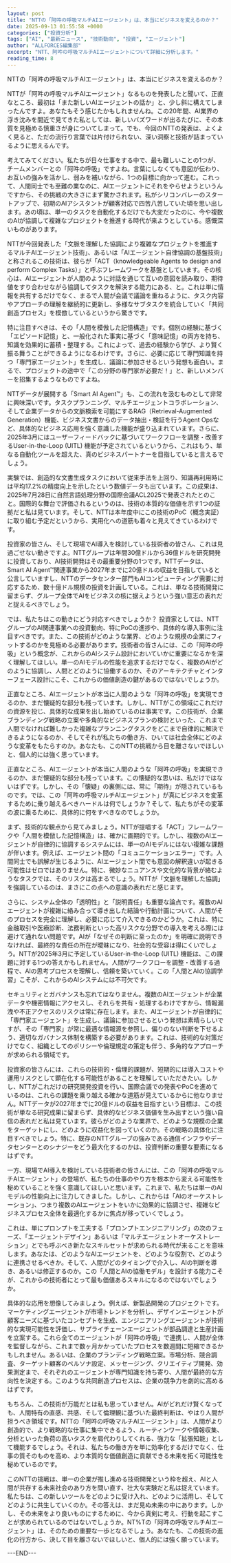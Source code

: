 ```yaml
---
layout: post
title: "NTTの「阿吽の呼吸マルチAIエージェント」は、本当にビジネスを変えるのか？"
date: 2025-09-13 01:55:58 +0000
categories: ["投資分析"]
tags: ["AI", "最新ニュース", "技術動向", "投資", "エージェント"]
author: "ALLFORCES編集部"
excerpt: "NTT、阿吽の呼吸マルチAIエージェントについて詳細に分析します。"
reading_time: 8
---
```


NTTの「阿吽の呼吸マルチAIエージェント」は、本当にビジネスを変えるのか？

NTTが「阿吽の呼吸マルチAIエージェント」なるものを発表したと聞いて、正直なところ、最初は「また新しいAIエージェントの話か」と、少し斜に構えてしまったんですよ。あなたもそう感じたかもしれませんね。この20年間、AI業界の浮き沈みを間近で見てきた私としては、新しいバズワードが出るたびに、その本質を見極める慎重さが身についてしまって。でも、今回のNTTの発表は、よくよく見ると、ただの流行り言葉では片付けられない、深い洞察と技術が詰まっているように思えるんです。

考えてみてください。私たちが日々仕事をする中で、最も難しいことの1つが、チームメンバーとの「阿吽の呼吸」ですよね。言葉にしなくても意図が伝わり、お互いの強みを活かし、弱みを補いながら、1つの目標に向かって進む。これって、人間同士でも至難の業なのに、AIエージェントにそれをやらせようというんですから、その挑戦の大きさにまず驚かされます。私がシリコンバレーのスタートアップで、初期のAIアシスタントが顧客対応で四苦八苦していた頃を思い出します。あの頃は、単一のタスクを自動化するだけでも大変だったのに、今や複数のAIが協調して複雑なプロジェクトを推進する時代が来ようとしている。感慨深いものがあります。

NTTが今回発表した「文脈を理解した協調により複雑なプロジェクトを推進するマルチAIエージェント技術」、あるいは「AIエージェント自律協調の基盤技術」と称されるこの技術は、彼らが「ACT（knowledgeable Agents to design and perform Complex Tasks）」と呼ぶフレームワークを基盤としています。その核心は、AIエージェントが人間のように対話を通じて互いの意図を読み取り、期待値をすり合わせながら協調してタスクを解決する能力にある、と。これは単に情報を共有するだけでなく、まるで人間が会議で議論を重ねるように、タスク内容やアプローチの理解を継続的に更新し、多様なサブタスクを統合していく「共同創造プロセス」を模倣しているというから驚きです。

特に注目すべきは、その「人間を模倣した記憶構造」です。個別の経験に基づく「エピソード記憶」と、一般化された事実に基づく「意味記憶」の両方を持ち、知識を効果的に蓄積・整理する。これによって、過去の経験から学び、より賢く振る舞うことができるようになるわけです。さらに、必要に応じて専門知識を持つ「専門家エージェント」を生成し、議論に参加させるという発想も面白い。まるで、プロジェクトの途中で「この分野の専門家が必要だ！」と、新しいメンバーを招集するようなものですよね。

NTTデータが展開する「Smart AI Agent™」も、この流れを汲むものとして非常に興味深いです。タスクプランニング、マルチエージェントコラボレーション、そして企業データからの文脈検索を可能にするRAG（Retrieval-Augmented Generation）機能、ビジネス文書からのデータ抽出・検証を行うAgent Opsなど、具体的なビジネス応用を強く意識した機能が盛り込まれています。さらに、2025年3月にはユーザーフィードバックに基づいてワークフローを調整・改善するUser-in-the-Loop (UITL) 機能が予定されているというから、これはもう、単なる自動化ツールを超えた、真のビジネスパートナーを目指していると言えるでしょう。

実験では、創造的な文書生成タスクにおいて従来手法を上回り、知識再利用時には平均17.2%の精度向上を示したという数値データも出ています。この成果は、2025年7月28日に自然言語処理分野の国際会議ACL2025で発表されたとのこと。国際的な舞台で評価されるというのは、技術の本質的な価値を示す1つの証拠だと私は見ています。そして、NTTは本年度中にこの技術のPoC（概念実証）に取り組む予定だというから、実用化への道筋も着々と見えてきているわけです。

投資家の皆さん、そして現場でAI導入を検討している技術者の皆さん、これは見過ごせない動きですよ。NTTグループは年間30億ドルから36億ドルを研究開発に投資しており、AI技術開発はその最重要分野の1つです。NTTデータは、Smart AI Agent™関連事業から2027年までに20億ドルの収益を目指していると公言していますし、NTTのデータセンター部門もAIコンピューティング需要に対応するため、数十億ドル規模の投資を計画している。これは、単なる技術開発に留まらず、グループ全体でAIをビジネスの核に据えようという強い意志の表れだと捉えるべきでしょう。

では、私たちはこの動きにどう対応すべきでしょうか？ 投資家としては、NTTグループのAI関連事業への投資動向、特にPoCの進捗や、具体的な導入事例に注目すべきです。また、この技術がどのような業界、どのような規模の企業にフィットするのかを見極める必要があります。技術者の皆さんには、この「阿吽の呼吸」という概念が、これからのAIシステム設計においていかに重要になるかを深く理解してほしい。単一のAIモデルの性能を追求するだけでなく、複数のAIがどのように協調し、人間とどのように協働するのか、そのアーキテクチャとインターフェース設計にこそ、これからの価値創造の鍵があるのではないでしょうか。

正直なところ、AIエージェントが本当に人間のような「阿吽の呼吸」を実現できるのか、まだ懐疑的な部分も残っています。しかし、NTTがこの領域にこれだけの資源を投じ、具体的な成果を出し始めているのは事実です。この技術が、企業ブランディング戦略の立案や多角的なビジネスプランの検討といった、これまで人間でなければ難しかった複雑なプランニングタスクをどこまで自律的に解決できるようになるのか、そしてそれが私たちの働き方、ひいては社会全体にどのような変革をもたらすのか。あなたも、このNTTの挑戦から目を離さないでほしいと、個人的には強く思っています。

正直なところ、AIエージェントが本当に人間のような「阿吽の呼吸」を実現できるのか、まだ懐疑的な部分も残っています。この懐疑的な思いは、私だけではないはずです。しかし、その「懐疑」の裏側には、常に「期待」が隠されているものです。では、この「阿吽の呼吸マルチAIエージェント」が真にビジネスを変革するために乗り越えるべきハードルは何でしょうか？そして、私たちがその変革の波に乗るために、具体的に何をすべきなのでしょうか。

まず、技術的な観点から見てみましょう。NTTが提唱する「ACT」フレームワークや「人間を模倣した記憶構造」は、確かに画期的です。しかし、複数のAIエージェントが自律的に協調するシステムには、単一のAIモデルにはない複雑な課題が伴います。例えば、エージェント間の「コミュニケーションエラー」です。人間同士でも誤解が生じるように、AIエージェント間でも意図の解釈違いが起きる可能性はゼロではありません。特に、微妙なニュアンスや文化的な背景が絡むようなタスクでは、そのリスクは高まるでしょう。NTTが「文脈を理解した協調」を強調しているのは、まさにこの点への意識の表れだと感じます。

さらに、システム全体の「透明性」と「説明責任」も重要な論点です。複数のAIエージェントが複雑に絡み合って導き出した結論や行動計画について、人間がそのプロセスを完全に理解し、必要に応じて介入できるのかどうか。これは、特に金融取引や医療診断、法務判断といった高リスクな分野での導入を考える際には避けて通れない問題です。AIが「なぜその判断に至ったのか」を明確に説明できなければ、最終的な責任の所在が曖昧になり、社会的な受容は得にくいでしょう。NTTが2025年3月に予定しているUser-in-the-Loop (UITL) 機能は、この課題に対する1つの答えかもしれません。人間がワークフローを調整・改善する過程で、AIの思考プロセスを理解し、信頼を築いていく。この「人間とAIの協調学習」こそが、これからのAIシステムには不可欠です。

セキュリティとガバナンスも忘れてはなりません。複数のAIエージェントが企業データや機密情報にアクセスし、それらを共有・処理するわけですから、情報漏洩や不正アクセスのリスクは常に存在します。また、AIエージェントが自律的に「専門家エージェント」を生成し、議論に参加させるという発想は素晴らしいですが、その「専門家」が常に最適な情報源を参照し、偏りのない判断を下せるよう、適切なガバナンス体制を構築する必要があります。これは、技術的な対策だけでなく、組織としてのポリシーや倫理規定の策定も伴う、多角的なアプローチが求められる領域です。

投資家の皆さんには、これらの技術的・倫理的課題が、短期的には導入コストや運用リスクとして顕在化する可能性があることを理解していただきたい。しかし、NTTがこれだけの研究開発投資を行い、国際会議での発表やPoCを進めているのは、これらの課題を乗り越える確かな道筋が見えているからに他なりません。NTTデータが2027年までに20億ドルの収益を目指すという目標は、この技術が単なる研究成果に留まらず、具体的なビジネス価値を生み出すという強い自信の表れだと私は見ています。彼らがどのような業界で、どのような規模の企業をターゲットにし、どのように収益化を図っていくのか。その戦略の具体化に注目すべきでしょう。特に、既存のNTTグループの強みである通信インフラやデータセンターとのシナジーをどう最大化するのかは、投資判断の重要な要素になるはずです。

一方、現場でAI導入を検討している技術者の皆さんには、この「阿吽の呼吸マルチAIエージェント」の登場が、私たちの仕事のやり方を根本から変える可能性を秘めていることを強く意識してほしいと思います。これまで、私たちは単一のAIモデルの性能向上に注力してきました。しかし、これからは「AIのオーケストレーション」、つまり複数のAIエージェントをいかに効果的に協調させ、複雑なビジネスプロセス全体を最適化するかに焦点が移っていくでしょう。

これは、単にプロンプトを工夫する「プロンプトエンジニアリング」の次のフェーズ、「エージェントデザイン」あるいは「マルチエージェントオーケストレーション」とでも呼ぶべき新たなスキルセットが求められる時代が来ることを意味します。あなたは、どのようなAIエージェントを、どのような役割で、どのように連携させるべきか。そして、人間がどのタイミングで介入し、AIの判断を導き、あるいは修正するのか。この「人間とAIの協働モデル」を設計する能力こそが、これからの技術者にとって最も価値あるスキルになるのではないでしょうか。

具体的な応用を想像してみましょう。例えば、新製品開発のプロジェクトです。マーケティングエージェントが市場トレンドを分析し、デザインエージェントが顧客ニーズに基づいたコンセプトを生成、エンジニアリングエージェントが技術的な実現可能性を評価し、サプライチェーンエージェントが部品調達と生産計画を立案する。これら全てのエージェントが「阿吽の呼吸」で連携し、人間が全体を監督しながら、これまで数ヶ月かかっていたプロセスを数週間に短縮できるかもしれません。あるいは、企業のブランディング戦略立案。市場分析、競合調査、ターゲット顧客のペルソナ設定、メッセージング、クリエイティブ開発、効果測定まで、それぞれのエージェントが専門知識を持ち寄り、人間が最終的な方向性を決定する。このような共同創造プロセスは、企業の競争力を劇的に高めるはずです。

もちろん、この技術が万能だとは私も思っていません。AIがどれだけ賢くなっても、人間特有の直感、共感、そして倫理観に基づいた最終判断は、やはり人間が担うべき領域です。NTTの「阿吽の呼吸マルチAIエージェント」は、人間がより創造的で、より戦略的な仕事に集中できるよう、ルーティンワークや情報収集、分析といった負荷の高いタスクを肩代わりしてくれる、強力な「拡張知能」として機能するでしょう。それは、私たちの働き方を単に効率化するだけでなく、仕事の質そのものを高め、より本質的な価値創造に貢献できる未来を拓く可能性を秘めているのです。

このNTTの挑戦は、単一の企業が推し進める技術開発という枠を超え、AIと人間が共存する未来社会のあり方を問い直す、壮大な実験だと私は捉えています。私たちは、この新しいツールをどのように受け入れ、どのように活用し、そしてどのように共生していくのか。その答えは、まだ見ぬ未来の中にあります。しかし、その未来をより良いものにするために、今から真剣に考え、行動を起こすことが求められているのではないでしょうか。NT%Tの「阿吽の呼吸マルチAIエージェント」は、そのための重要な一歩となるでしょう。あなたも、この技術の進化の行方から、決して目を離さないでほしいと、個人的には強く願っています。

---END---